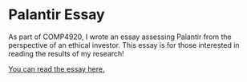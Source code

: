 # Palantir Essay

As part of COMP4920, I wrote an essay assessing Palantir from the perspective of an ethical investor. This essay is for those interested in reading the results of my research!

[You can read the essay here.](/static/content/blogs/palantir_essay/essay.pdf)
